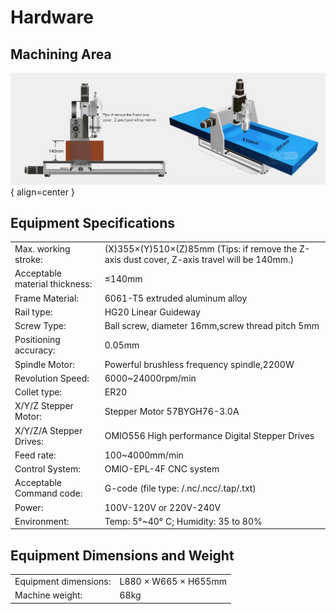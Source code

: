 
# Hardware


## Machining Area

![Placeholder](../assets/images/omiocnc-x6-2200_8.jpg){ align=center }

## Equipment Specifications

|                                |                                                                                             |
| ------------------------------ | ------------------------------------------------------------------------------------------- |
| Max. working stroke:           | (X)355×(Y)510×(Z)85mm (Tips: if remove the Z-axis dust cover, Z-axis travel will be 140mm.) |
| Acceptable material thickness: | ≤140mm                                                                                      |
| Frame Material:                | 6061-T5 extruded aluminum alloy                                                             |
| Rail type:                     | HG20 Linear Guideway                                                                        |
| Screw Type:                    | Ball screw, diameter 16mm,screw thread pitch 5mm                                            |
| Positioning accuracy:          | 0.05mm                                                                                      |
| Spindle Motor:                 | Powerful brushless frequency spindle,2200W                                                  |
| Revolution Speed:              | 6000~24000rpm/min                                                                           |
| Collet type:                   | ER20                                                                                        |
| X/Y/Z Stepper Motor:           | Stepper Motor 57BYGH76-3.0A                                                                 |
| X/Y/Z/A Stepper Drives:        | OMIO556 High performance Digital Stepper Drives                                             |
| Feed rate:                     | 100~4000mm/min                                                                              |
| Control System:                | OMIO-EPL-4F CNC system                                                                      |
| Acceptable Command code:       | G-code (file type: /.nc/.ncc/.tap/.txt)                                                     |
| Power:                         | 100V-120V or 220V-240V                                                                      |
| Environment:                   | Temp: 5°~40° C; Humidity: 35 to 80%                                                         |


## Equipment Dimensions and Weight

|                       |                      |
| --------------------- | -------------------- |
| Equipment dimensions: | L880 × W665 × H655mm |
| Machine weight:       | 68kg                 |
